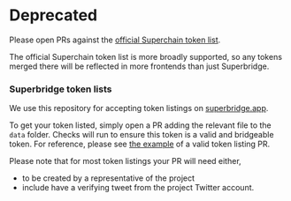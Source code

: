 # Deprecated

Please open PRs against the [official Superchain token list](https://github.com/ethereum-optimism/ethereum-optimism.github.io).

The official Superchain token list is more broadly supported, so any tokens merged there will be reflected in more frontends than just Superbridge.

### Superbridge token lists

We use this repository for accepting token listings on [superbridge.app](https://superbridge.app).

To get your token listed, simply open a PR adding the relevant file to the `data` folder. Checks will run to ensure this token is a valid and bridgeable token. For reference, please see [the example](https://github.com/superbridgeapp/token-lists/pull/11) of a valid token listing PR.

Please note that for most token listings your PR will need either,

- to be created by a representative of the project
- include have a verifying tweet from the project Twitter account.

